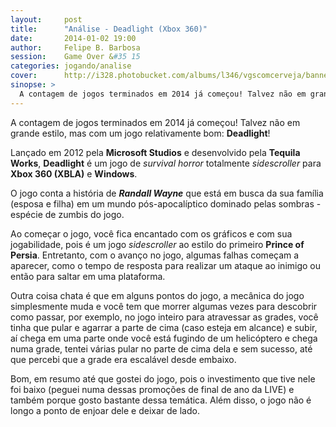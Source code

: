```yaml
---
layout:     post
title:      "Análise - Deadlight (Xbox 360)"
date:       2014-01-02 19:00
author:     Felipe B. Barbosa
session:    Game Over &#35 15
categories: jogando/analise
cover:      http://i328.photobucket.com/albums/l346/vgscomcerveja/banner3_1_zpsplzx2idj.jpg
sinopse: >
  A contagem de jogos terminados em 2014 já começou! Talvez não em grande estilo, mas com um jogo relativamente bom: Deadlight!
---
```

A contagem de jogos terminados em 2014 já começou! Talvez não em grande estilo, mas com um jogo relativamente bom: **Deadlight**!

Lançado em 2012 pela **Microsoft Studios** e desenvolvido pela **Tequila Works**, **Deadlight** é um jogo de *survival horror* totalmente *sidescroller* para **Xbox 360 (XBLA)** e **Windows**.

O jogo conta a história de **_Randall Wayne_** que está em busca da sua família (esposa e filha) em um mundo pós-apocalíptico dominado pelas sombras - espécie de zumbis do jogo.

Ao começar o jogo, você fica encantado com os gráficos e com sua jogabilidade, pois é um jogo *sidescroller* ao estilo do primeiro **Prince of Persia**. Entretanto, com o avanço no jogo, algumas falhas começam a aparecer, como o tempo de resposta para realizar um ataque ao inimigo ou então para saltar em uma plataforma.

Outra coisa chata é que em alguns pontos do jogo, a mecânica do jogo simplesmente muda e você tem que morrer algumas vezes para descobrir como passar, por exemplo, no jogo inteiro para atravessar as grades, você tinha que pular e agarrar a parte de cima (caso esteja em alcance) e subir, aí chega em uma parte onde você está fugindo de um helicóptero e chega numa grade, tentei várias pular no parte de cima dela e sem sucesso, até que percebi que a grade era escalável desde embaixo.

Bom, em resumo até que gostei do jogo, pois o investimento que tive nele foi baixo (peguei numa dessas promoções de final de ano da LIVE) e também porque gosto bastante dessa temática. Além disso, o jogo não é longo a ponto de enjoar dele e deixar de lado.
